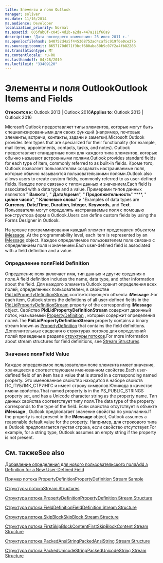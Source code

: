 ```yaml
---
title: Элементы и поля Outlook
manager: soliver
ms.date: 11/16/2014
ms.audience: Developer
localization_priority: Normal
ms.assetid: 605fab0f-c045-4d2b-a2da-447a111f66a9
description: 'Дата последнего изменения: 23 июля 2011 г.'
ms.openlocfilehash: b40752d4a5f445368752ad4caf5c919f6e0ce27b
ms.sourcegitcommit: 8657170d071f9bcf680aba50b9c07f2a4fb82283
ms.translationtype: MT
ms.contentlocale: ru-RU
ms.lasthandoff: 04/28/2019
ms.locfileid: "33409120"
---
```

# <a name="outlook-items-and-fields"></a><span data-ttu-id="c0084-103">Элементы и поля Outlook</span><span class="sxs-lookup"><span data-stu-id="c0084-103">Outlook Items and Fields</span></span>

  
  
<span data-ttu-id="c0084-104">**Относится к**: Outlook 2013 | Outlook 2016</span><span class="sxs-lookup"><span data-stu-id="c0084-104">**Applies to**: Outlook 2013 | Outlook 2016</span></span> 
  
<span data-ttu-id="c0084-105">Microsoft Outlook предоставляет типы элементов, которые могут быть специализированными для своих функций (например, почтовые элементы, встречи, контакты, задачи и заметки).</span><span class="sxs-lookup"><span data-stu-id="c0084-105">Microsoft Outlook provides item types that are specialized for their functionality (for example, mail items, appointments, contacts, tasks, and notes).</span></span> <span data-ttu-id="c0084-106">Outlook предоставляет стандартные поля для каждого типа элементов, которые обычно называют встроенными полями.</span><span class="sxs-lookup"><span data-stu-id="c0084-106">Outlook provides standard fields for each type of item, commonly referred to as built-in fields.</span></span> <span data-ttu-id="c0084-107">Кроме того, Outlook позволяет пользователям создавать настраиваемые поля, которые обычно называются пользовательскими полями.</span><span class="sxs-lookup"><span data-stu-id="c0084-107">Outlook also allows users to create custom fields, commonly referred to as user-defined fields.</span></span> <span data-ttu-id="c0084-108">Каждое поле связано с типом данных и значением.</span><span class="sxs-lookup"><span data-stu-id="c0084-108">Each field is associated with a data type and a value.</span></span> <span data-ttu-id="c0084-109">Примерами типов данных являются " **Валюта**", " **Дата/время**", " **Продолжительность**" \*\*\*\*, " **целое число**", " **Ключевые слова**" и "</span><span class="sxs-lookup"><span data-stu-id="c0084-109">Examples of data types are **Currency**, **Date/Time**, **Duration**, **Integer**, **Keywords**, and **Text**.</span></span> <span data-ttu-id="c0084-110">Пользователи могут определять настраиваемые поля с помощью конструктора форм в Outlook.</span><span class="sxs-lookup"><span data-stu-id="c0084-110">Users can define custom fields by using the Forms Designer in Outlook.</span></span>
  
<span data-ttu-id="c0084-111">На уровне программирования каждый элемент представлен объектом [iMessage](imessageimapiprop.md) .</span><span class="sxs-lookup"><span data-stu-id="c0084-111">At the programmability level, each item is represented by an [IMessage](imessageimapiprop.md) object.</span></span> <span data-ttu-id="c0084-112">Каждое определяемое пользователем поле связано с определением поля и значением.</span><span class="sxs-lookup"><span data-stu-id="c0084-112">Each user-defined field is associated with a field definition and a value.</span></span> 
  
### <a name="field-definition"></a><span data-ttu-id="c0084-113">Определение поля</span><span class="sxs-lookup"><span data-stu-id="c0084-113">Field Definition</span></span>

<span data-ttu-id="c0084-114">Определение поля включает имя, тип данных и другие сведения о поле.</span><span class="sxs-lookup"><span data-stu-id="c0084-114">A field definition includes the name, data type, and other information about the field.</span></span> <span data-ttu-id="c0084-115">Для каждого элемента Outlook хранит определения всех полей, определенных пользователем, в свойстве [PidLidPropertyDefinitionStream](pidlidpropertydefinitionstream-canonical-property.md) соответствующего объекта **iMessage** .</span><span class="sxs-lookup"><span data-stu-id="c0084-115">For each item, Outlook stores the definitions of all user-defined fields in the [PidLidPropertyDefinitionStream](pidlidpropertydefinitionstream-canonical-property.md) property of the corresponding **IMessage** object.</span></span> <span data-ttu-id="c0084-116">Свойство **PidLidPropertyDefinitionStream** содержит двоичный поток, называемый [PropertyDefinition](propertydefinition-stream-structure.md) , который содержит определения полей.</span><span class="sxs-lookup"><span data-stu-id="c0084-116">The **PidLidPropertyDefinitionStream** property contains a binary stream known as [PropertyDefinition](propertydefinition-stream-structure.md) that contains the field definitions.</span></span> <span data-ttu-id="c0084-117">Дополнительные сведения о структурах потоков для определений полей приведены в разделе [структуры потоков](stream-structures.md).</span><span class="sxs-lookup"><span data-stu-id="c0084-117">For more information about stream structures for field definitions, see [Stream Structures](stream-structures.md).</span></span>
  
### <a name="field-value"></a><span data-ttu-id="c0084-118">Значение поля</span><span class="sxs-lookup"><span data-stu-id="c0084-118">Field Value</span></span>

<span data-ttu-id="c0084-119">Каждое определяемое пользователем поле элемента имеет значение, хранящееся в соответствующем именованном свойстве.</span><span class="sxs-lookup"><span data-stu-id="c0084-119">Each user-defined field of an item has a value that is stored in a corresponding named property.</span></span> <span data-ttu-id="c0084-120">Это именованное свойство находится в наборе свойств ПС_ПУБЛИК_СТРИНГС и имеет строку символов Юникода в качестве имени свойства.</span><span class="sxs-lookup"><span data-stu-id="c0084-120">That named property is in the PS_PUBLIC_STRINGS property set, and has a Unicode character string as the property name.</span></span> <span data-ttu-id="c0084-121">Тип данных свойства соответствует типу поля.</span><span class="sxs-lookup"><span data-stu-id="c0084-121">The data type of the property corresponds to the type of the field.</span></span> <span data-ttu-id="c0084-122">Если свойство отсутствует в объекте **iMessage** , Outlook предполагает значение свойства по умолчанию.</span><span class="sxs-lookup"><span data-stu-id="c0084-122">If the property is not present in the **IMessage** object, Outlook assumes a reasonable default value for the property.</span></span> <span data-ttu-id="c0084-123">Например, для строкового типа в Outlook предполагается пустая строка, если свойство отсутствует.</span><span class="sxs-lookup"><span data-stu-id="c0084-123">For example, for a string type, Outlook assumes an empty string if the property is not present.</span></span> 
  
## <a name="see-also"></a><span data-ttu-id="c0084-124">См. также</span><span class="sxs-lookup"><span data-stu-id="c0084-124">See also</span></span>



[<span data-ttu-id="c0084-125">Добавление определения для нового пользовательского поля</span><span class="sxs-lookup"><span data-stu-id="c0084-125">Add a Definition for a New User-Defined Field</span></span>](how-to-add-a-definition-for-a-new-user-defined-field.md)
  
[<span data-ttu-id="c0084-126">Пример потока PropertyDefinition</span><span class="sxs-lookup"><span data-stu-id="c0084-126">PropertyDefinition Stream Sample</span></span>](propertydefinition-stream-sample.md)
  
[<span data-ttu-id="c0084-127">Структуры потока</span><span class="sxs-lookup"><span data-stu-id="c0084-127">Stream Structures</span></span>](stream-structures.md)
  
[<span data-ttu-id="c0084-128">Структура потока PropertyDefinition</span><span class="sxs-lookup"><span data-stu-id="c0084-128">PropertyDefinition Stream Structure</span></span>](propertydefinition-stream-structure.md)
  
[<span data-ttu-id="c0084-129">Структура потока FieldDefinition</span><span class="sxs-lookup"><span data-stu-id="c0084-129">FieldDefinition Stream Structure</span></span>](fielddefinition-stream-structure.md)
  
[<span data-ttu-id="c0084-130">Структура потока SkipBlock</span><span class="sxs-lookup"><span data-stu-id="c0084-130">SkipBlock Stream Structure</span></span>](skipblock-stream-structure.md)
  
[<span data-ttu-id="c0084-131">Структура потока FirstSkipBlockContent</span><span class="sxs-lookup"><span data-stu-id="c0084-131">FirstSkipBlockContent Stream Structure</span></span>](firstskipblockcontent-stream-structure.md)
  
[<span data-ttu-id="c0084-132">Структура потока PackedAnsiString</span><span class="sxs-lookup"><span data-stu-id="c0084-132">PackedAnsiString Stream Structure</span></span>](packedansistring-stream-structure.md)
  
[<span data-ttu-id="c0084-133">Структура потока PackedUnicodeString</span><span class="sxs-lookup"><span data-stu-id="c0084-133">PackedUnicodeString Stream Structure</span></span>](packedunicodestring-stream-structure.md)

